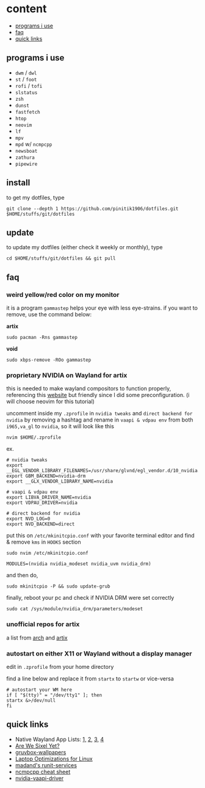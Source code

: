 # content

- [programs i use](https://github.com/pinitik1906/dotfiles#programs-i-use)
- [faq](https://github.com/pinitik1906/dotfiles#faq)
- [quick links](https://github.com/pinitik1906/dotfiles#quick-links)

## programs i use

- `dwm` / `dwl`
- `st` / `foot`
- `rofi` / `tofi`
- `slstatus`
- `zsh`
- `dunst`
- `fastfetch`
- `htop`
- `neovim`
- `lf`
- `mpv`
- `mpd` w/ `ncmpcpp`
- `newsboat`
- `zathura`
- `pipewire`

## install
to get my dotfiles, type

```
git clone --depth 1 https://github.com/pinitik1906/dotfiles.git $HOME/stuffs/git/dotfiles
```

## update
to update my dotfiles (either check it weekly or monthly), type

```
cd $HOME/stuffs/git/dotfiles && git pull
```

## faq

### weird yellow/red color on my monitor
it is a program `gammastep` helps your eye with less eye-strains. if you want to remove, use the command below:

**artix**
```
sudo pacman -Rns gammastep
```

**void**
```
sudo xbps-remove -ROo gammastep
```

### proprietary NVIDIA on Wayland for artix
this is needed to make wayland compositors to function properly, referencing this [website](https://linuxiac.com/nvidia-with-wayland-on-arch-setup-guide/) but friendly since I did some preconfiguration. (i will choose neovim for this tutorial)

uncomment inside my `.zprofile` in `nvidia tweaks` and `direct backend for nvidia` by removing a hashtag and rename in `vaapi & vdpau env` from both `i965,va_gl` to `nvidia`, so it will look like this

```
nvim $HOME/.zprofile
```

ex.

```
# nvidia tweaks
export __EGL_VENDOR_LIBRARY_FILENAMES=/usr/share/glvnd/egl_vendor.d/10_nvidia.json
export GBM_BACKEND=nvidia-drm
export __GLX_VENDOR_LIBRARY_NAME=nvidia

# vaapi & vdpau env
export LIBVA_DRIVER_NAME=nvidia
export VDPAU_DRIVER=nvidia

# direct backend for nvidia
export NVD_LOG=0
export NVD_BACKEND=direct
```

put this on `/etc/mkinitcpio.conf` with your favorite terminal editor and find & remove `kms` in `HOOKS` section

```
sudo nvim /etc/mkinitcpio.conf
```

```
MODULES=(nvidia nvidia_modeset nvidia_uvm nvidia_drm)
```

and then do,

```
sudo mkinitcpio -P && sudo update-grub
```

finally, reboot your pc and check if NVIDIA DRM were set correctly

```
sudo cat /sys/module/nvidia_drm/parameters/modeset
```

### unofficial repos for artix
a list from [arch](https://wiki.archlinux.org/title/User_repo#Signed) and [artix](https://wiki.artixlinux.org/Main/UnofficialUserRepositories)

### autostart on either X11 or Wayland without a display manager
edit in `.zprofile` from your home directory

find a line below and replace it from `startx` to `startw` or vice-versa

```
# autostart your WM here
if [ "$(tty)" = "/dev/tty1" ]; then
startx &>/dev/null
fi
```

## quick links
- Native Wayland App Lists: [1,](https://wearewaylandnow.com/) [2,](https://github.com/rcalixte/awesome-wayland) [3,](https://wiki.gentoo.org/wiki/List_of_software_for_Wayland) [4](https://codeberg.org/river/wiki/src/branch/master/pages/Recommended-Software.md)
- [Are We Sixel Yet?](https://www.arewesixelyet.com/)
- [gruvbox-wallpapers](https://github.com/AngelJumbo/gruvbox-wallpapers)
- [Laptop Optimizations for Linux](https://gist.github.com/LarryIsBetter/218fda4358565c431ba0e831665af3d1)
- [madand's runit-services](https://github.com/madand/runit-services)
- [ncmpcpp cheat sheet](https://pkgbuild.com/~jelle/ncmpcpp/)
- [nvidia-vaapi-driver](https://github.com/elFarto/nvidia-vaapi-driver)
